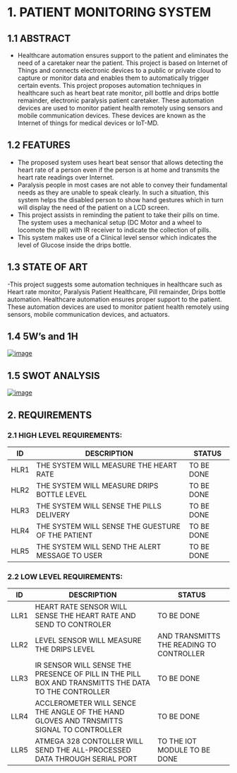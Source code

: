 # 1. PATIENT MONITORING SYSTEM

## 1.1 ABSTRACT
-	Healthcare automation ensures support to the patient and eliminates the need of a caretaker near the patient. This project is based on Internet of Things and connects electronic devices to a public or private cloud to capture or monitor data and enables them to automatically trigger certain events. This project proposes automation techniques in healthcare such as heart beat rate monitor, pill bottle and drips bottle remainder, electronic paralysis patient caretaker. These automation devices are used to monitor patient health remotely using sensors and mobile communication devices.  These devices are known as the Internet of things for medical devices or IoT-MD.

## 1.2 FEATURES
-	The proposed system uses heart beat sensor that allows detecting the heart rate of a person even if the person is at home and transmits the heart rate readings over Internet.
-	Paralysis people in most cases are not able to convey their fundamental needs as they are unable to speak clearly. In such a situation, this system helps the disabled person to show hand gestures which in turn will display the need of the patient on a LCD screen.
-	This project assists in reminding the patient to take their pills on time. The system uses a mechanical setup (DC Motor and a wheel to locomote the pill) with IR receiver to indicate the collection of pills.
- This system makes use of a Clinical level sensor which indicates the level of Glucose inside the drips bottle.


## 1.3 STATE OF ART
-This project suggests some automation techniques in healthcare such as Heart rate monitor, Paralysis Patient Healthcare, Pill remainder, Drips bottle automation. Healthcare automation ensures proper support to the patient. These automation devices are used to monitor patient health remotely using sensors, mobile communication devices, and actuators.


## 1.4 5W’s and 1H

[![image](https://www.linkpicture.com/q/5W1H-Example.png)](https://www.linkpicture.com/view.php?img=LPic6219e14f36015477645023)

## 1.5 SWOT ANALYSIS 

[![image](https://www.linkpicture.com/q/SWOT-ANALYSIS.png)](https://www.linkpicture.com/view.php?img=LPic6219e19037a511294093441)
 






## 2. REQUIREMENTS

### 2.1 HIGH LEVEL REQUIREMENTS:
|ID|	DESCRIPTION|	STATUS|
|--|-------------|--------|
|HLR1	|THE SYSTEM WILL MEASURE THE HEART RATE|	TO BE DONE|
|HLR2	|THE SYSTEM WILL MEASURE DRIPS BOTTLE LEVEL|	TO BE DONE|
|HLR3	|THE SYSTEM WILL SENSE THE PILLS DELIVERY	|TO BE DONE|
|HLR4|	THE SYSTEM WILL SENSE THE GUESTURE OF THE PATIENT|	TO BE DONE|
|HLR5|	THE SYSTEM WILL SEND THE ALERT MESSAGE TO USER	|TO BE DONE|


### 2.2 LOW LEVEL REQUIREMENTS:

|ID|	DESCRIPTION|	STATUS|
|--|-------------|--------|
|LLR1|	HEART RATE SENSOR WILL SENSE THE HEART RATE AND SEND TO CONTROLER|	TO BE DONE|
|LLR2|	LEVEL SENSOR WILL MEASURE THE DRIPS LEVEL |AND TRANSMITTS THE READING TO CONTROLLER	|TO BE DONE|
|LLR3|	IR SENSOR WILL SENSE THE PRESENCE OF PILL IN THE PILL BOX AND TRANSMITTS THE DATA TO THE CONTROLLER|	TO BE DONE|
|LLR4|	ACCLEROMETER WILL SENCE THE ANGLE OF THE HAND GLOVES AND TRNSMITTS SIGNAL TO CONTROLLER|	TO BE DONE|
|LLR5|	ATMEGA 328 CONTOLLER WILL SEND THE ALL-PROCESSED DATA THROUGH SERIAL PORT |TO THE IOT MODULE	TO BE DONE|

